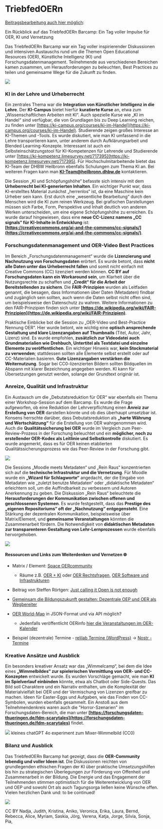 # TriebfedOERn

[Beitragsbearbeitung auch hier möglich](https://pad.gwdg.de/mIaV2exKTNy75YD468Zk4A?both):


Ein Rückblick auf das TriebfedOERn Barcamp: Ein Tag voller Impulse für OER, KI und Vernetzung

Das TriebfedOERn Barcamp war ein Tag voller inspirierender Diskussionen und intensiven Austauschs rund um die Themen Open Educational Resources (OER), Künstliche Intelligenz (KI) und Forschungsdatenmanagement. Teilnehmende aus verschiedenen Bereichen kamen zusammen, um Herausforderungen zu beleuchten, Best Practices zu teilen und gemeinsame Wege für die Zukunft zu finden.

![](https://pad.gwdg.de/uploads/614175c0-9019-4a2e-96af-95c510265f1b.png)


### KI in der Lehre und Urheberrecht

Ein zentrales Thema war die **Integration von Künstlicher Intelligenz in die Lehre**. Der **KI-Campus** bietet hierfür **kuratierte Kurse** an, etwa zum „Wissenschaftlichen Arbeiten mit KI“. Auch spezielle Kurse wie „KI im Handel“ sind verfügbar, die von Grundlagen bis zu Deep Learning reichen, zu finden unter [https://ki-campus.org/courses/ki-im-Handel](https://ki-campus.org/courses/ki-im-Handel). Studierende zeigen großes Interesse an KI-Themen und -Tools. Es wurde diskutiert, wie man KI umfassend in die Lehre transportieren kann, unter anderem durch Aufklärungsarbeit und Blended Learning-Konzepte. Interessant ist auch ein Selbsteinschätzungstool für KI-Kompetenzen für Lehrende und Studierende unter [https://ki-kompetenz.limesurvey.net/717395](https://ki-kompetenz.limesurvey.net/717395). Für Hochschulmitarbeitende bietet das KI-Team der DHBW Heilbronn ebenfalls Schulungen zum Thema KI an. Bei weiteren Fragen kann man **[KI-Team@heilbronn.dhbw.de](mailto:KI-Team@heilbronn.dhbw.de)** kontaktieren.

Die Session „KI und Schöpfungshöhe“ befasste sich intensiv mit dem **Urheberrecht bei KI-generierten Inhalten**. Ein wichtiger Punkt war, dass KI-erstelltes Material zunächst „herrenlos“ ist, da eine Maschine kein Urheber sein kann. Erst durch eine „wesentliche Bearbeitung“ durch den Menschen wird die KI zum reinen Werkzeug. Bei grafischen Darstellungen müssen sich Farbe, Form, Perspektive und Inhalt deutlich von anderen Werken unterscheiden, um eine eigene Schöpfungshöhe zu erreichen. Es wurde darauf hingewiesen, dass eine **neue CC-Lizenz namens „CC signals“ für KI-Inhalte in Entwicklung** ist: **[https://creativecommons.org/ai-and-the-commons/cc-signals/](https://creativecommons.org/ai-and-the-commons/cc-signals/)**.

### Forschungsdatenmanagement und OER-Video Best Practices

Im Bereich „Forschungsdatenmanagement“ wurde die **Lizenzierung und Nachnutzung von Forschungsdaten** erörtert. Es wurde betont, dass **nicht alle Daten unter das Urheberrecht fallen** und somit nicht einfach mit Creative Commons (CC) lizenziert werden können. **CC BY auf Forschungsdaten kann ein Workaround sein**, um Klarheit über die Nutzungsrechte zu schaffen und **„Credit“ für die Arbeit der Bereitstellenden zu sichern**. Die **FAIR-Prinzipien** wurden als Leitfaden genannt, die besagen, dass Informationen über Daten (Metadaten) findbar und zugänglich sein sollten, auch wenn die Daten selbst nicht offen sind, um beispielsweise den Datenschutz zu wahren. Weitere Informationen zu den FAIR-Prinzipien finden sich unter **[https://de.wikipedia.org/wiki/FAIR-Prinzipien](https://de.wikipedia.org/wiki/FAIR-Prinzipien)**.

Praktische Einblicke bot die Session zu „OER-Video und Best-Practice Nennung OER“. Hier wurde betont, wie wichtig eine **optisch ansprechende Gestaltung und klare Lizenzangaben auf Thumbnails** (Titel, Autor, Jahr, Lizenz) sind. Es wurde empfohlen, **zusätzlich zur Videodatei auch Grundmaterialien wie Drehbuch, Untertitel als Textdatei und einzelne Elemente zu veröffentlichen**. Ein wichtiger Hinweis war, **kein Stockmaterial zu verwenden**; stattdessen sollten alle Elemente selbst erstellt oder auf CC-Materialien basieren. **Gute Lizenzangaben verstärken die Weiternutzung**. Sogar bei CC0-lizenzierten Bildern sollten Bildquellen im Abspann mit klarer Bezeichnung angegeben werden. KI kann für Übersetzungen genutzt werden, solange der Grundtext originär ist.

### Anreize, Qualität und Infrastruktur

Ein Austausch um die „Debutatsreduktion für OER“ war ebenfalls ein Thema einer Workshop-Session auf dem Barcamp. Es wurde die Frage aufgeworfen, ob eine Reduktion der Lehrverpflichtung einen **Anreiz zur Erstellung von OER** darstellen könnte und ob dies überhaupt umsetzbar ist. Konsens herrschte darüber, dass Debutatsreduktion als **„harte Währung und Wertschätzung“** für die Erstellung von OER wahrgenommen wird. Auch die **Qualitätssicherung bei OER** wurde im Vergleich zum Peer-Review-Prozess in der Forschung beleuchtet und ein **möglicher, noch zu erstellender OER-Kodex als Leitlinie und Selbstkontrolle** diskutiert. Es wurde angemerkt, dass es für OER keinen etablierten Qualitätssicherungsprozess wie das Peer-Review in der Forschung gibt.

![](https://pad.gwdg.de/uploads/e56b62f0-f884-4af2-b778-b214cad68d68.png)


Die Sessions „Moodle meets Metadaten“ und „Rein Raus“ konzentrierten sich auf die **technische Infrastruktur und die Vernetzung**. Für Moodle wurde ein **„Wizard für Schlagworte“** angedacht, der die Eingabe von Metadaten wie „zuletzt benutze Metadaten“ oder „didaktische Metadaten“ erleichtern soll, um die Auffindbarkeit zu verbessern und Autoren Anerkennung zu geben. Die Diskussion „Rein Raus“ beleuchtete die **Herausforderungen der Kommunikation zwischen offenen und geschlossenen Systemen**. Es wurde festgestellt, dass das **Prestige des „eigenen Repositoriums“ oft der „Nachnutzung“ entgegensteht**. Eine Stärkung der dezentralen Kommunikation, beispielsweise über Matrix/Element, und **gemeinsame Veranstaltungen** könnten die Zusammenarbeit fördern. Die Notwendigkeit von **didaktischen Metadaten zur transparenteren Gestaltung von Lehr-Lernprozessen** wurde ebenfalls hervorgehoben.

![](https://pad.gwdg.de/uploads/0f5e2bff-0bf7-410c-a43b-9a47bdceeab4.png)


#### Ressourcen und Links zum Weiterdenken und Vernetzen 🌐

-   Matrix / Element: [Space OERcommunity](https://matrix.to/#/#oercommunity:rpi-virtuell.de)
    -   Räume z.B. [OER + KI](https://matrix.to/#/#oer-ki:rpi-virtuell.de) oder [OER Rechtsfragen](https://matrix.to/#/#oer-rechtsfragen:rpi-virtuell.de), [OER Software und Infrastrukturen](https://matrix.to/#/#oer-it:academiccloud.de) 
-   Beitrag von Steffen Rörtgen: [Just calling it Open is not enough](https://njump.me/naddr1qvzqqqr4gupzq8zl7092ekzzcqwu4rehsgcmzesh29kjznd8t3aw4wlfu8h7ns8kqq2kstttxuexvnm0tfkkvh6nfapnxc64wpckx48r7gg)
   
-   [Gemeinsam die Bildungszukunft gestalten: Dezentrale OEP und OER als Wegbereiter](https://oer.community/dezentrale-oep-oer/)
- [OER World-Map](https://oerworldmap.org/) in JSON-Format und via API möglich?
    -   Jedenfalls veröffentlicht OERinfo [hier die Veranstaltungen im OER-Kalender](https://open-educational-resources.de/veranstaltungen/kalender/)  
-   Beispiel (dezentrale) Termine - [relilab Termine (WordPress)](https://relilab.org/termine/) -> [Nostr - Termine](https://rpi-virtuell.github.io/nostrfeed_calendar/event-wall.html)

### Kreative Ansätze und Ausblick

Ein besonders kreativer Ansatz war das „Wimmelcamp“, bei dem die Idee eines **„Wimmelbildes“ zur spielerischen Vermittlung von OER- und CC-Konzepten** entwickelt wurde. Es wurden Vorschläge gemacht, wie man **KI im Spielverlauf einbinden** könnte, etwa als Chatbot oder Side-Quests. Das Bild soll Charaktere und ein Narrativ enthalten, um die Komplexität der Materialvielfalt bei OER und der Vermischung von Lizenzen greifbar zu machen. Ideen für Easter-Eggs und Aufgaben, wie das Finden von CC-Symbolen, wurden ebenfalls gesammelt. Ein Anstoß aus dem Teilnehmendenkreis waren auch die "Horror-Szenarien" im Forschungsdaten-Bereich, die man unter **[https://forschungsdaten-thueringen.de/fdm-scarytales](https://forschungsdaten-thueringen.de/fdm-scarytales)** findet.

![](https://pad.gwdg.de/uploads/ae76cca3-4ef5-413a-9c74-759ce493e14e.png)
kleines chatGPT 4o experiment zum Mixer-Wimmelbild (CC0)

### Bilanz und Ausblick
Das TriebfedOERn Barcamp hat gezeigt, dass die **OER-Community lebendig und voller Ideen ist**. Die Diskussionen reichten von grundlegenden ethischen Fragen der KI über praktische Umsetzungshilfen bis hin zu strategischen Überlegungen zur Förderung von Offenheit und Zusammenarbeit in der Bildung. Die Energie und das Engagement der Teilnehmenden stimmen optimistisch für die Weiterentwicklung von OER und OEP und sowohl Ort als auch Tagungsorga ließen keine Wünsche offen. 
Vielen herzlichen Dank und: to be continued!

![](https://pad.gwdg.de/uploads/06e65618-728c-481e-9072-cbb2d5d3dbf7.jpg)

CC BY Nadja, Judith, Kristina, Aniko, Veronica, Erika, Laura, Bernd, Rebecca, Alice, Myriam, Saskia, Jörg, Verena, Katja, Jorge, Silvia, Sonja, Pia, 